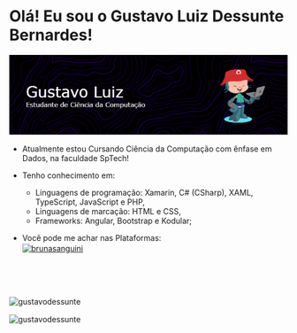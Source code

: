 <h1>Olá! Eu sou o Gustavo Luiz Dessunte Bernardes!</h1>


![github-header-image1](./github-header-image.png)



- Atualmente estou Cursando Ciência da Computação com ênfase em Dados, na faculdade SpTech!
- Tenho conhecimento em:
  - Linguagens de programação: Xamarin, C# (CSharp), XAML, TypeScript, JavaScript e PHP,   
  - Linguagens de marcação: HTML e CSS,
  - Frameworks: Angular, Bootstrap e Kodular;
 
- Você pode me achar nas Plataformas:<br>
<a href="https://www.linkedin.com/in/gustavo-luiz-dessunte-bernardes-6a9586223/"><img align="center" src="https://raw.githubusercontent.com/rahuldkjain/github-profile-readme-generator/master/src/images/icons/Social/linked-in-alt.svg" alt="brunasanguini" height="30" width="40" /></a>

<br><br><br>

<p>&nbsp;<img align="left" src="https://github-readme-stats.vercel.app/api?username=gustavodessunte&show_icons=true&theme=tokyonight&locale=pt-br" alt="gustavodessunte" /></p>

<p><img align="center" src="https://github-readme-stats.vercel.app/api/top-langs?username=gustavodessunte&show_icons=true&theme=tokyonight&locale=pt-br&layout=compact" alt="gustavodessunte" /></p>


<!--
**gustavodessunte/gustavodessunte** is a ✨ _special_ ✨ repository because its `README.md` (this file) appears on your GitHub profile.

Here are some ideas to get you started:

- 🔭 I’m currently working on ...
- 🌱 I’m currently learning ...
- 👯 I’m looking to collaborate on ...
- 🤔 I’m looking for help with ...
- 💬 Ask me about ...
- 📫 How to reach me: ...
- 😄 Pronouns: ...
- ⚡ Fun fact: ...
-->
